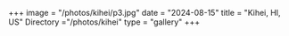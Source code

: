 +++
image = "/photos/kihei/p3.jpg"
date = "2024-08-15"
title = "Kihei, HI, US"
Directory ="/photos/kihei"
type = "gallery"
+++
